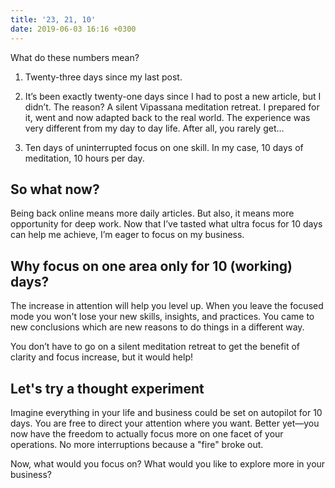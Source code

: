```yaml
---
title: '23, 21, 10'
date: 2019-06-03 16:16 +0300
---
```


What do these numbers mean?
1. Twenty-three days since my last post.

2. It’s been exactly twenty-one days since I had to post a new article, but I didn’t. The reason? A silent Vipassana meditation retreat. I prepared for it, went and now adapted back to the real world. The experience was very different from my day to day life. After all, you rarely get… 

3. Ten days of uninterrupted focus on one skill. In my case, 10 days of meditation, 10 hours per day.

## So what now?

Being back online means more daily articles. But also, it means more opportunity for deep work. Now that I’ve tasted what ultra focus for 10 days can help me achieve, I’m eager to focus on my business. 

## Why focus on one area only for 10 (working) days?
The increase in attention will help you level up. When you leave the focused mode you won't lose your new skills, insights, and practices. You came to new conclusions which are new reasons to do things in a different way.

You don’t have to go on a silent meditation retreat to get the benefit of clarity and focus increase, but it would help!

## Let's try a thought experiment
Imagine everything in your life and business could be set on autopilot for 10 days. You are free to direct your attention where you want. Better yet—you now have the freedom to actually focus more on one facet of your operations. No more interruptions because a "fire" broke out.

Now, what would you focus on? 
What would you like to explore more in your business?
